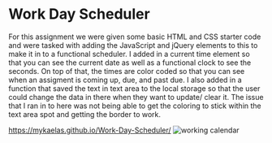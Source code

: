 # Work Day Scheduler

For this assignment we were given some basic HTML and CSS starter code and were tasked with adding the JavaScript and jQuery elements to this to make it in to a functional scheduler. I added in a current time element so that you can see the current date as well as a functional clock to see the seconds. On top of that, the times are color coded so that you can see when an assigment is coming up, due, and past due. I also added in a function that saved the text in text area to the local storage so that the user could change the data in there when they want to update/ clear it.  The issue that I ran in to here was not being able to get the coloring to stick within the text area spot and getting the border to work. 

https://mykaelas.github.io/Work-Day-Scheduler/
![working calendar](https://user-images.githubusercontent.com/101831653/176587022-ce8559df-0da4-485b-8968-200151983723.png)
